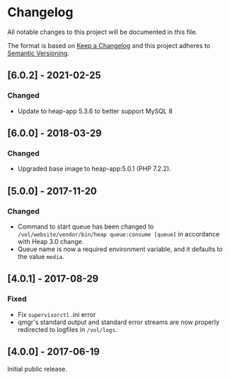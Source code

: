# Changelog
All notable changes to this project will be documented in this file.

The format is based on [Keep a Changelog](http://keepachangelog.com/en/1.0.0/)
and this project adheres to [Semantic
Versioning](http://semver.org/spec/v2.0.0.html).

## [6.0.2] - 2021-02-25
### Changed
- Update to heap-app 5.3.6 to better support MySQL 8

## [6.0.0] - 2018-03-29
### Changed
- Upgraded base image to heap-app:5.0.1 (PHP 7.2.2).

## [5.0.0] - 2017-11-20
### Changed
- Command to start queue has been changed to `/vol/website/vendor/bin/heap queue:consume [queue]` in accordance with Heap 3.0 change.
- Queue name is now a required environment variable, and it defaults to the value `media`.

## [4.0.1] - 2017-08-29
### Fixed
- Fix `supervisorctl` .ini error
- qmgr's standard output and standard error streams are now properly
  redirected to logfiles in `/vol/logs`.

## [4.0.0] - 2017-06-19
Initial public release.
